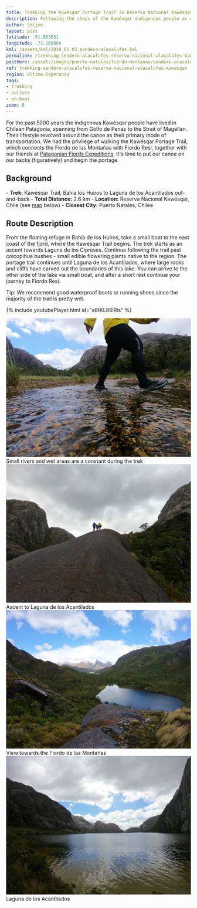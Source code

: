 ```yaml
---
title: Trekking the Kawésqar Portage Trail in Reserva Nacional Kawésqar
description: Following the steps of the Kawésqar indigenous people as we trek the Kawésqar Portage Trail, together with our friends at Patagonian Fjord Expeditions.
author: Sóijen
layout: post
latitude: -51.883851
longitude: -73.260804
kml: /assets/kml/2018_01_03_sendero-alacalufes.kml
permalink: /trekking-sendero-alacalufes-reserva-nacional-alacalufes-kawesqar/
postHero: /assets/images/puerto-natales/fiordo-montanas/sendero-alacalufes-cover.jpg
ref: trekking-sendero-alacalufes-reserva-nacional-alacalufes-kawesqar
region: Ultima-Esperanza
tags:
- trekking
- culture
- on-boat
zoom: 8
---
```

For the past 5000 years the indigenous Kawésqar people have lived in Chilean Patagonia, spanning from Golfo de Penas to the Strait of Magellan. Their lifestyle revolved around the canoe as their primary mode of transportation. We had the privilege of walking the Kawésqar Portage Trail, which connects the Fiordo de las Montañas with Fiordo Resi, together with our friends at <a href="http://www.patagonianfjords.com/" target="_blank">Patagonian Fjords Expeditions</a>. It's time to put our canoe on our backs (figuratively) and begin the portage.

<h2>Background</h2>
- <strong>Trek:</strong> Kawésqar Trail, Bahia los Huiros to Laguna de los Acantilados out-and-back
- <strong>Total Distance:</strong> 2.6 km
- <strong>Location:</strong> Reserva Nacional Kawésqar, Chile (see <a href="#map">map</a> below)
- <strong>Closest City:</strong> Puerto Natales, Chilee

<h2>Route Description</h2>
From the floating refuge in Bahía de los Huiros, take a small boat to the east coast of the fjord, where the Kawésqar Trail begins. The trek starts as an ascent towards Laguna de los Cipreses. Continue following the trail past coicopihue bushes - small edible flowering plants native to the region. The portage trail continues until Laguna de los Acantilados, where large rocks and cliffs have carved out the boundaries of this lake. You can arrive to the other side of the lake via small boat, and after a short rest continue your journey to Fiordo Resi.

<i class="fa fa-info-circle" style="color:#FFB300"></i> Tip: We recommend good waterproof boots or running shoes since the majority of the trail is pretty wet.

{% include youtubePlayer.html id="a8tKL86lRis" %}

<img src="/assets/images/puerto-natales/fiordo-montanas/water-sendero-alacalufes.jpg" alt="Trekking Sendero Kawésqar">
<div class="img-caption">Small rivers and wet areas are a constant during the trek</div>
<img src="/assets/images/puerto-natales/fiordo-montanas/uphill-sendero-alacalufes.jpg" alt="Trekking Sendero Kawésqar">
<div class="img-caption">Ascent to Laguna de los Acantilados</div>
<img src="/assets/images/puerto-natales/fiordo-montanas/lake-sendero-alacalufes.jpg" alt="Trekking Sendero Kawésqar Vista hacia el Fiordo de las Montañas">
<div class="img-caption">View towards the Fiordo de las Montañas</div>
<img src="/assets/images/puerto-natales/fiordo-montanas/acantilados-sendero-alacalufe.jpg" alt="Trekking Sendero Kawésqar Laguna de los Acantilados">
<div class="img-caption">Laguna de los Acantilados</div>
